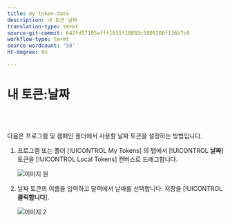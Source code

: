 ```yaml
---
title: my token-date
description: 내 토큰 날짜
translation-type: tm+mt
source-git-commit: 642fd57105afff1031f18883c5809206f136b7c6
workflow-type: tm+mt
source-wordcount: '58'
ht-degree: 0%

---
```



# 내 토큰:날짜

<br> 

다음은 프로그램 및 캠페인 폴더에서 사용할 날짜 토큰을 설정하는 방법입니다.

1. 프로그램 또는 폴더 [!UICONTROL My Tokens] 의 탭에서 [!UICONTROL **날짜**] 토큰을 [!UICONTROL Local Tokens] 캔버스로 드래그합니다.

   ![이미지 원](/help/sky/assets/my-tokens/my-token-date/my-token-date-1.jpg)

1. 날짜 토큰의 이름을 입력하고 달력에서 날짜를 선택합니다. 저장을 [!UICONTROL **클릭합니다**].

   ![이미지 2](/help/sky/assets/my-tokens/my-token-date/my-token-date-2.jpg)
